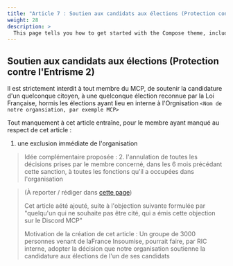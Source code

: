 ```yaml
---
title: "Article 7 : Soutien aux candidats aux élections (Protection contre l'Entrisme 2)"
weight: 28
description: >
  This page tells you how to get started with the Compose theme, including installation and basic configuration.
---
```


## Soutien aux candidats aux élections (Protection contre l'Entrisme 2)

Il est strictement interdit à tout membre du MCP, de soutenir la candidature d'un quelconque citoyen, à une quelconque élection reconnue par la Loi Française, hormis les élections ayant lieu en interne à l'Orgnisation `<Nom de notre organsiation, par exemple MCP>`

Tout manquement à cet article entraîne, pour le membre ayant manqué au respect de cet article :
1. une exclusion immédiate de l'organisation
> Idée complémentaire proposée : 2. l'annulation de toutes les décisions prises par le membre concerné, dans les 6 mois précédant cette sanction, à toutes les fonctions qu'il a occupées dans l'organisation



>
> (À reporter / rédiger dans [cette page](/docs/problemes-a-resoudre/))
>
> Cet article aété ajouté, suite à l'objection suivante formulée par "quelqu'un qui ne souhaite pas être cité, qui a émis cette objection sur le Discord MCP"
>
> Motivation de la création de cet article : Un groupe de 3000 personnes venant de laFrance Insoumise, pourrait faire, par RIC interne, adopter la décision que notre organisation soutienne la candidature aux élections de l'un de ses candidats
>
>
